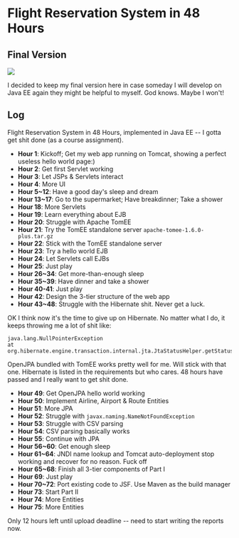 # Flight Reservation System in 48 Hours

## Final Version

![](http://i.imgur.com/VQQ5aOf.png)

I decided to keep my final version here in case someday I will develop on Java EE again they might be helpful to myself. God knows. Maybe I won't!

## Log

Flight Reservation System in 48 Hours, implemented in Java EE -- I gotta get shit done (as a course assignment).

- **Hour 1**: Kickoff; Get my web app running on Tomcat, showing a perfect useless hello world page:)
- **Hour 2**: Get first Servlet working
- **Hour 3**: Let JSPs & Servlets interact
- **Hour 4**: More UI
- **Hour 5~12**: Have a good day's sleep and dream
- **Hour 13~17**: Go to the supermarket; Have breakdinner; Take a shower
- **Hour 18**: More Servlets
- **Hour 19**: Learn everything about EJB
- **Hour 20**: Struggle with Apache TomEE
- **Hour 21**: Try the TomEE standalone server `apache-tomee-1.6.0-plus.tar.gz`
- **Hour 22**: Stick with the TomEE standalone server
- **Hour 23**: Try a hello world EJB
- **Hour 24**: Let Servlets call EJBs
- **Hour 25**: Just play
- **Hour 26~34**: Get more-than-enough sleep
- **Hour 35~39**: Have dinner and take a shower
- **Hour 40-41**: Just play
- **Hour 42**: Design the 3-tier structure of the web app
- **Hour 43~48**: Struggle with the Hibernate shit. Never get a luck.

OK I think now it's the time to give up on Hibernate. No matter what I do, it keeps throwing me a lot of shit like:

```
java.lang.NullPointerException
at org.hibernate.engine.transaction.internal.jta.JtaStatusHelper.getStatus(JtaStatusHelper.java:76)
```

OpenJPA bundled with TomEE works pretty well for me. Will stick with that one. Hibernate is listed in the requirements but who cares. 48 hours have passed and I really want to get shit done.

- **Hour 49**: Get OpenJPA hello world working
- **Hour 50**: Implement Airline, Airport & Route Entities
- **Hour 51**: More JPA
- **Hour 52**: Struggle with `javax.naming.NameNotFoundException`
- **Hour 53**: Struggle with CSV parsing
- **Hour 54**: CSV parsing basically works
- **Hour 55**: Continue with JPA
- **Hour 56~60**: Get enough sleep
- **Hour 61~64**: JNDI name lookup and Tomcat auto-deployment stop working and recover for no reason. Fuck off
- **Hour 65~68**: Finish all 3-tier components of Part I
- **Hour 69**: Just play
- **Hour 70~72**: Port existing code to JSF. Use Maven as the build manager
- **Hour 73**: Start Part II
- **Hour 74**: More Entities
- **Hour 75**: More Entities

Only 12 hours left until upload deadline -- need to start writing the reports now.
